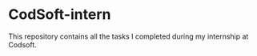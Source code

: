 # CodSoft-intern
This repository contains all the tasks I completed during my internship at Codsoft.
